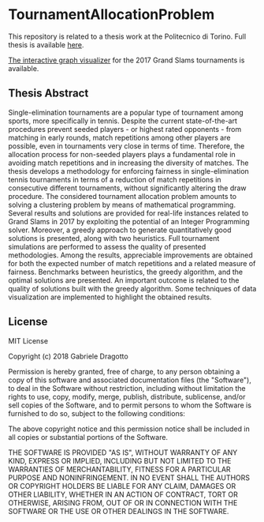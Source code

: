 # TournamentAllocationProblem

This repository is related to a thesis work at the Politecnico di Torino.
Full thesis is available [here](http://dragotto.net/Thesis_BSc.pdf).

[The interactive graph visualizer](https://gdragotto.github.io/TournamentAllocationProblem/#) for the 2017 Grand Slams tournaments is available.

## Thesis Abstract

Single-elimination tournaments are a popular type of tournament among sports, more specifically in tennis. Despite the current state-of-the-art procedures prevent seeded players - or highest rated opponents - from matching in early rounds, match repetitions among other players are possible, even in tournaments very close in terms of time. Therefore, the allocation process for non-seeded players plays a fundamental role in avoiding match repetitions and in increasing the diversity of matches. The thesis develops a methodology for enforcing fairness in single-elimination tennis tournaments in terms of a reduction of match repetitions in consecutive different tournaments, without significantly altering the draw procedure. The considered tournament allocation problem amounts to solving a clustering problem by means of mathematical programming. Several results and solutions are provided for real-life instances related to Grand Slams in 2017 by exploiting the potential of an Integer Programming solver. Moreover, a greedy approach to generate quantitatively good solutions is presented, along with two heuristics. Full tournament simulations are performed to assess the quality of presented methodologies. Among the results, appreciable improvements are obtained for both the expected number of match repetitions and a related measure of fairness. Benchmarks between heuristics, the greedy algorithm, and the optimal solutions are presented. An important outcome is related to the quality of solutions built with the greedy algorithm. Some techniques of data visualization are implemented to highlight the obtained results.

## License

MIT License

Copyright (c) 2018 Gabriele Dragotto

Permission is hereby granted, free of charge, to any person obtaining a copy
of this software and associated documentation files (the "Software"), to deal
in the Software without restriction, including without limitation the rights
to use, copy, modify, merge, publish, distribute, sublicense, and/or sell
copies of the Software, and to permit persons to whom the Software is
furnished to do so, subject to the following conditions:

The above copyright notice and this permission notice shall be included in all
copies or substantial portions of the Software.

THE SOFTWARE IS PROVIDED "AS IS", WITHOUT WARRANTY OF ANY KIND, EXPRESS OR
IMPLIED, INCLUDING BUT NOT LIMITED TO THE WARRANTIES OF MERCHANTABILITY,
FITNESS FOR A PARTICULAR PURPOSE AND NONINFRINGEMENT. IN NO EVENT SHALL THE
AUTHORS OR COPYRIGHT HOLDERS BE LIABLE FOR ANY CLAIM, DAMAGES OR OTHER
LIABILITY, WHETHER IN AN ACTION OF CONTRACT, TORT OR OTHERWISE, ARISING FROM,
OUT OF OR IN CONNECTION WITH THE SOFTWARE OR THE USE OR OTHER DEALINGS IN THE
SOFTWARE.
